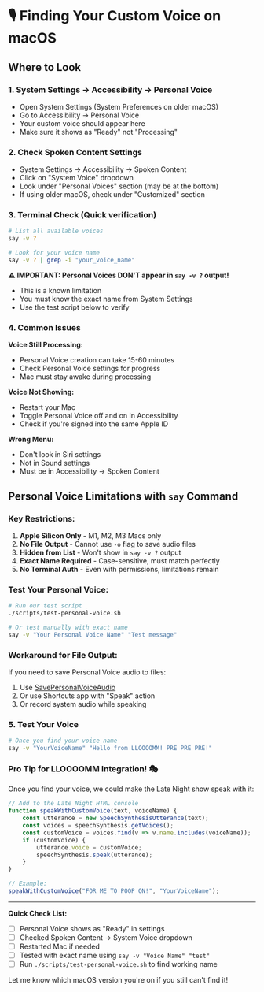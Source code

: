 # 🎙️ Finding Your Custom Voice on macOS

## Where to Look

### 1. **System Settings → Accessibility → Personal Voice**
- Open System Settings (System Preferences on older macOS)
- Go to Accessibility → Personal Voice
- Your custom voice should appear here
- Make sure it shows as "Ready" not "Processing"

### 2. **Check Spoken Content Settings**
- System Settings → Accessibility → Spoken Content
- Click on "System Voice" dropdown
- Look under "Personal Voices" section (may be at the bottom)
- If using older macOS, check under "Customized" section

### 3. **Terminal Check** (Quick verification)
```bash
# List all available voices
say -v ?

# Look for your voice name
say -v ? | grep -i "your_voice_name"
```

**⚠️ IMPORTANT: Personal Voices DON'T appear in `say -v ?` output!**
- This is a known limitation
- You must know the exact name from System Settings
- Use the test script below to verify

### 4. **Common Issues**

**Voice Still Processing:**
- Personal Voice creation can take 15-60 minutes
- Check Personal Voice settings for progress
- Mac must stay awake during processing

**Voice Not Showing:**
- Restart your Mac
- Toggle Personal Voice off and on in Accessibility
- Check if you're signed into the same Apple ID

**Wrong Menu:**
- Don't look in Siri settings
- Not in Sound settings
- Must be in Accessibility → Spoken Content

## Personal Voice Limitations with `say` Command

### Key Restrictions:
1. **Apple Silicon Only** - M1, M2, M3 Macs only
2. **No File Output** - Cannot use `-o` flag to save audio files
3. **Hidden from List** - Won't show in `say -v ?` output
4. **Exact Name Required** - Case-sensitive, must match perfectly
5. **No Terminal Auth** - Even with permissions, limitations remain

### Test Your Personal Voice:
```bash
# Run our test script
./scripts/test-personal-voice.sh

# Or test manually with exact name
say -v "Your Personal Voice Name" "Test message"
```

### Workaround for File Output:
If you need to save Personal Voice audio to files:
1. Use [SavePersonalVoiceAudio](https://github.com/limneos/SavePersonalVoiceAudio)
2. Or use Shortcuts app with "Speak" action
3. Or record system audio while speaking

### 5. **Test Your Voice**
```bash
# Once you find your voice name
say -v "YourVoiceName" "Hello from LLOOOOMM! PRE PRE PRE!"
```

### Pro Tip for LLOOOOMM Integration! 🎭

Once you find your voice, we could make the Late Night show speak with it:

```javascript
// Add to the Late Night HTML console
function speakWithCustomVoice(text, voiceName) {
    const utterance = new SpeechSynthesisUtterance(text);
    const voices = speechSynthesis.getVoices();
    const customVoice = voices.find(v => v.name.includes(voiceName));
    if (customVoice) {
        utterance.voice = customVoice;
        speechSynthesis.speak(utterance);
    }
}

// Example:
speakWithCustomVoice("FOR ME TO POOP ON!", "YourVoiceName");
```

---

**Quick Check List:**
- [ ] Personal Voice shows as "Ready" in settings
- [ ] Checked Spoken Content → System Voice dropdown  
- [ ] Restarted Mac if needed
- [ ] Tested with exact name using `say -v "Voice Name" "test"`
- [ ] Run `./scripts/test-personal-voice.sh` to find working name

Let me know which macOS version you're on if you still can't find it! 